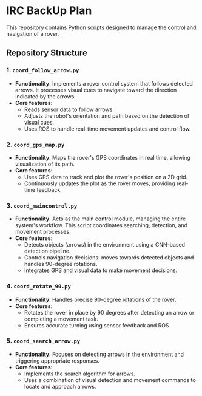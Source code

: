 # IRC BackUp Plan

This repository contains Python scripts designed to manage the control and navigation of a rover.

## Repository Structure

### 1. `coord_follow_arrow.py`
- **Functionality**: Implements a rover control system that follows detected arrows. It processes visual cues to navigate toward the direction indicated by the arrows.
- **Core features**:
  - Reads sensor data to follow arrows.
  - Adjusts the robot's orientation and path based on the detection of visual cues.
  - Uses ROS to handle real-time movement updates and control flow.

### 2. `coord_gps_map.py`
- **Functionality**: Maps the rover's GPS coordinates in real time, allowing visualization of its path.
- **Core features**:
  - Uses GPS data to track and plot the rover's position on a 2D grid.
  - Continuously updates the plot as the rover moves, providing real-time feedback.

### 3. `coord_maincontrol.py`
- **Functionality**: Acts as the main control module, managing the entire system's workflow. This script coordinates searching, detection, and movement processes.
- **Core features**:
  - Detects objects (arrows) in the environment using a CNN-based detection pipeline.
  - Controls navigation decisions: moves towards detected objects and handles 90-degree rotations.
  - Integrates GPS and visual data to make movement decisions.

### 4. `coord_rotate_90.py`
- **Functionality**: Handles precise 90-degree rotations of the rover.
- **Core features**:
  - Rotates the rover in place by 90 degrees after detecting an arrow or completing a movement task.
  - Ensures accurate turning using sensor feedback and ROS.

### 5. `coord_search_arrow.py`
- **Functionality**: Focuses on detecting arrows in the environment and triggering appropriate responses.
- **Core features**:
  - Implements the search algorithm for arrows.
  - Uses a combination of visual detection and movement commands to locate and approach arrows.



